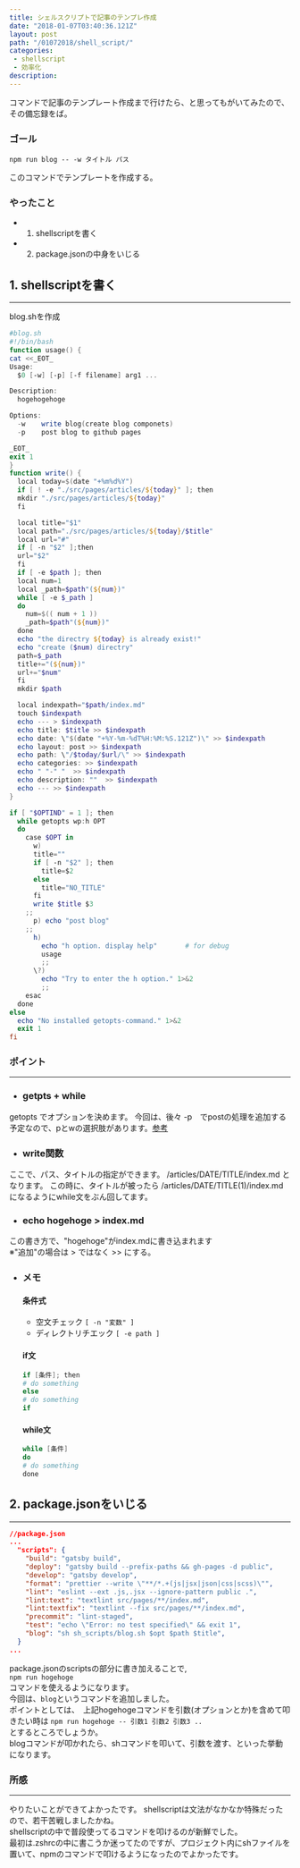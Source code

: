 ```yaml
---
title: シェルスクリプトで記事のテンプレ作成
date: "2018-01-07T03:40:36.121Z"
layout: post
path: "/01072018/shell_script/"
categories:
 - shellscript 
 - 効率化
description: 
---
```

コマンドで記事のテンプレート作成まで行けたら、と思ってもがいてみたので、その備忘録をば。
### ゴール
``
npm run blog -- -w タイトル パス
``  
  
このコマンドでテンプレートを作成する。
<!--more-->
### やったこと
- 1. shellscriptを書く
- 2. package.jsonの中身をいじる
    
## 1. shellscriptを書く
---
blog.shを作成
```powershell
#blog.sh
#!/bin/bash
function usage() {
cat <<_EOT_
Usage:
  $0 [-w] [-p] [-f filename] arg1 ...

Description:
  hogehogehoge

Options:
  -w    write blog(create blog componets)
  -p    post blog to github pages

_EOT_
exit 1
}
function write() {
  local today=$(date "+%m%d%Y")
  if [ ! -e "./src/pages/articles/${today}" ]; then
  mkdir "./src/pages/articles/${today}"
  fi

  local title="$1"
  local path="./src/pages/articles/${today}/$title"
  local url="#"
  if [ -n "$2" ];then
  url="$2"
  fi
  if [ -e $path ]; then
  local num=1
  local _path=$path"(${num})"
  while [ -e $_path ]
  do 
    num=$(( num + 1 ))
    _path=$path"(${num})"
  done
  echo "the directry ${today} is already exist!"
  echo "create ($num) directry"
  path=$_path
  title+="(${num})"
  url+="$num"
  fi
  mkdir $path

  local indexpath="$path/index.md"
  touch $indexpath
  echo --- > $indexpath
  echo title: $title >> $indexpath
  echo date: \"$(date "+%Y-%m-%dT%H:%M:%S.121Z")\" >> $indexpath
  echo layout: post >> $indexpath
  echo path: \"/$today/$url/\" >> $indexpath
  echo categories: >> $indexpath
  echo " "-" "  >> $indexpath
  echo description: ""  >> $indexpath
  echo --- >> $indexpath
}

if [ "$OPTIND" = 1 ]; then
  while getopts wp:h OPT
  do
    case $OPT in
      w)
      title=""
      if [ -n "$2" ]; then
        title=$2 
      else
        title="NO_TITLE"
      fi
      write $title $3
	;;
      p) echo "post blog"
	;;
      h)
        echo "h option. display help"       # for debug
        usage
        ;;
      \?)
        echo "Try to enter the h option." 1>&2
        ;;
    esac
  done
else
  echo "No installed getopts-command." 1>&2
  exit 1
fi
```
### ポイント
---
- ### getpts + while
getopts でオプションを決めます。
今回は、後々 -p　でpostの処理を追加する予定なので、pとwの選択肢があります。[参考](https://qiita.com/2zk/items/80a8376f2feca02fcee2)
- ### write関数
ここで、パス、タイトルの指定ができます。
/articles/DATE/TITLE/index.md
となります。
この時に、タイトルが被ったら
/articles/DATE/TITLE(1)/index.mdになるようにwhile文をぶん回してます。
- ### echo hogehoge > index.md
この書き方で、"hogehoge"がindex.mdに書き込まれます    
    ※"追加"の場合は > ではなく >> にする。
- ### メモ
   #### 条件式
   - 空文チェック ``[ -n "変数" ]``
   - ディレクトリチエック ``[ -e path ]``
   #### if文
   ```powershell
   if [条件]; then
   # do something
   else 
   # do something
   if
   ```
   #### while文
   ```powershell
   while [条件]
   do
   # do something 
   done
   ```
   
  

## 2. package.jsonをいじる
---
```json
//package.json
...
  "scripts": {
    "build": "gatsby build",
    "deploy": "gatsby build --prefix-paths && gh-pages -d public",
    "develop": "gatsby develop",
    "format": "prettier --write \"**/*.+(js|jsx|json|css|scss)\"",
    "lint": "eslint --ext .js,.jsx --ignore-pattern public .",
    "lint:text": "textlint src/pages/**/index.md",
    "lint:textfix": "textlint --fix src/pages/**/index.md",
    "precommit": "lint-staged",
    "test": "echo \"Error: no test specified\" && exit 1",
    "blog": "sh sh_scripts/blog.sh $opt $path $title",
  }
...
```
package.jsonのscriptsの部分に書き加えることで,  
``npm run hogehoge``  
コマンドを使えるようになります。  
今回は、``blog``というコマンドを追加しました。  
ポイントとしては、　上記hogehogeコマンドを引数(オプションとか)を含めて叩きたい時は  ``npm run hogehoge -- 引数1 引数2 引数3 ..``  
とするところでしょうか。  
blogコマンドが叩かれたら、shコマンドを叩いて、引数を渡す、といった挙動になります。

### 所感
---
やりたいことができてよかったです。
shellscriptは文法がなかなか特殊だったので、若干苦戦しましたかね。  
shellscriptの中で普段使ってるコマンドを叩けるのが新鮮でした。  
最初は.zshrcの中に書こうか迷ってたのですが、プロジェクト内にshファイルを置いて、npmのコマンドで叩けるようになったのでよかったです。